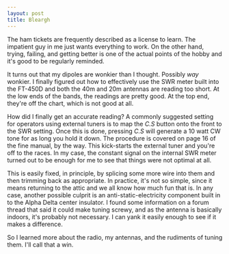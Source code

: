 ```yaml
---
layout: post
title: Bleargh
---
```

The ham tickets are frequently described as a license to learn. The impatient guy in me just wants everything to work. On the other hand, trying, failing, and getting better is one of the actual points of the hobby and it's good to be regularly reminded.

It turns out that my dipoles are wonkier than I thought. Possibly _way_ wonkier. I finally figured out how to effectively use the SWR meter built into the FT-450D and both the 40m and 20m antennas are reading too short. At the low ends of the bands, the readings are pretty good. At the top end, they're off the chart, which is not good at all.

How did I finally get an accurate reading? A commonly suggested setting for operators using external tuners is to map the *C.S* button onto the front to the SWR setting. Once this is done, pressing *C.S* will generate a 10 watt CW tone for as long you hold it down. The procedure is covered on page 16 of the fine manual, by the way. This kick-starts the external tuner and you're off to the races. In my case, the constant signal on the internal SWR meter turned out to be enough for me to see that things were not optimal at all.

This is easily fixed, in principle, by splicing some more wire into them and then trimming back as appropriate. In practice, it's not so simple, since it means returning to the attic and we all know how much fun that is. In any case, another possible culprit is an anti-static-electricity component built in to the Alpha Delta center insulator. I found some information on a forum thread that said it could make tuning screwy, and as the antenna is basically indoors, it's probably not necessary. I can yank it easily enough to see if it makes a difference.

So I learned more about the radio, my antennas, and the rudiments of tuning them. I'll call that a win.
